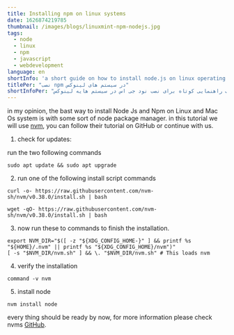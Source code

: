 ```yaml
---
title: Installing npm on linux systems
date: 1626874219785
thumbnail: /images/blogs/linuxmint-npm-nodejs.jpg
tags:
  - node
  - linux
  - npm
  - javascript
  - webdevelopment
language: en
shortInfo: 'a short guide on how to install node.js on linux operating systems.'
titlePer: "نصب npm در سیستم های لینوکس"
shortInfoPer: "یک راهنمایی کوتاه برای نصب نود جی اس در سیستم هایه لینوکس"
---
```

in my opinion, the bast way to install Node Js and Npm on Linux and Mac Os system is with some sort of node package manager. in this tutorial we will use [nvm](https://github.com/nvm-sh/nvm), you can follow their tutorial on GitHub or continue with us.

1. check for updates:

run the two following commands

```shell
sudo apt update && sudo apt upgrade
```

2. run one of the following install script commands
```shell
curl -o- https://raw.githubusercontent.com/nvm-sh/nvm/v0.38.0/install.sh | bash
```
```shell
wget -qO- https://raw.githubusercontent.com/nvm-sh/nvm/v0.38.0/install.sh | bash
```

3. now run these to commands to finish the installation.
```shell
export NVM_DIR="$([ -z "${XDG_CONFIG_HOME-}" ] && printf %s "${HOME}/.nvm" || printf %s "${XDG_CONFIG_HOME}/nvm")"
[ -s "$NVM_DIR/nvm.sh" ] && \. "$NVM_DIR/nvm.sh" # This loads nvm
```

4. verify the installation
```shell
command -v nvm
```

5. install node
```shell
nvm install node
```

every thing should be ready by now, for more information please check nvms [GitHub](https://github.com/nvm-sh/nvm).